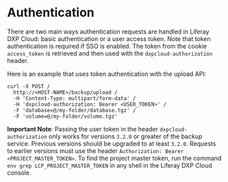 # Authentication

There are two main ways authentication requests are handled in Liferay DXP Cloud: basic authentication or a user access token. Note that token authentication is required if SSO is enabled. The token from the cookie `access_token` is retrieved and then used with the `dxpcloud-authorization` header.

Here is an example that uses token authentication with the upload API:

```
curl -X POST /
  http://<HOST-NAME>/backup/upload /
  -H 'Content-Type: multipart/form-data' /
  -H 'dxpcloud-authorization: Bearer <USER_TOKEN>' /
  -F 'database=@/my-folder/database.tgz' /
  -F 'volume=@/my-folder/volume.tgz'
```

**Important Note**: Passing the user token in the header `dxpcloud-authorization` only works for versions `3.2.0` or greater of the backup service. Previous versions should be upgraded to at least `3.2.0`. Requests to earlier versions must use the header `Authorization: Bearer <PROJECT_MASTER_TOKEN>`. To find the project master token, run the command `env grep LCP_PROJECT_MASTER_TOKEN` in any shell in the Liferay DXP Cloud console.
